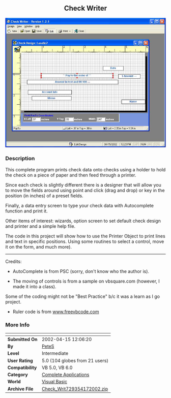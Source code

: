 ﻿<div align="center">

## Check Writer

<img src="PIC20024171333201064.jpg">
</div>

### Description

This complete program prints check data onto checks using a holder to hold the check on a piece of paper and then feed through a printer.

Since each check is slightly different there is a designer that will allow you to move the fields around using point and click (drag and drop) or key in the position (in inches) of a preset fields.

Finally, a data entry screen to type your check data with Autocomplete function and print it.

Other items of interest: wizards, option screen to set default check design and printer and a simple help file.

The code in this project will show how to use the Printer Object to print lines and text in specific positions. Using some routines to select a control, move it on the form, and much more).

----

Credits:

* AutoComplete is from PSC (sorry, don't know who the author is).

* The moving of controls is from a sample on vbsquare.com (however, I made it into a class).

Some of the coding might not be "Best Practice" b/c it was a learn as I go project.

* Ruler code is from www.freevbcode.com
 
### More Info
 


<span>             |<span>
---                |---
**Submitted On**   |2002-04-15 12:06:20
**By**             |[PeteS](https://github.com/Planet-Source-Code/PSCIndex/blob/master/ByAuthor/petes.md)
**Level**          |Intermediate
**User Rating**    |5.0 (104 globes from 21 users)
**Compatibility**  |VB 5\.0, VB 6\.0
**Category**       |[Complete Applications](https://github.com/Planet-Source-Code/PSCIndex/blob/master/ByCategory/complete-applications__1-27.md)
**World**          |[Visual Basic](https://github.com/Planet-Source-Code/PSCIndex/blob/master/ByWorld/visual-basic.md)
**Archive File**   |[Check\_Writ729354172002\.zip](https://github.com/Planet-Source-Code/petes-check-writer__1-33884/archive/master.zip)








